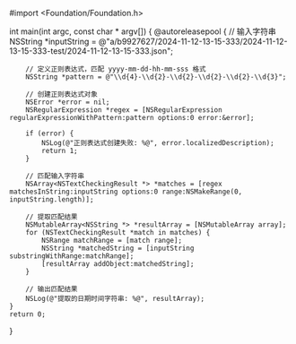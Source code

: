 #import <Foundation/Foundation.h>

int main(int argc, const char * argv[]) {
    @autoreleasepool {
        // 输入字符串
        NSString *inputString = @"a/b9927627/2024-11-12-13-15-333/2024-11-12-13-15-333-test/2024-11-12-13-15-333.json";
        
        // 定义正则表达式，匹配 yyyy-mm-dd-hh-mm-sss 格式
        NSString *pattern = @"\\d{4}-\\d{2}-\\d{2}-\\d{2}-\\d{2}-\\d{3}";
        
        // 创建正则表达式对象
        NSError *error = nil;
        NSRegularExpression *regex = [NSRegularExpression regularExpressionWithPattern:pattern options:0 error:&error];
        
        if (error) {
            NSLog(@"正则表达式创建失败: %@", error.localizedDescription);
            return 1;
        }
        
        // 匹配输入字符串
        NSArray<NSTextCheckingResult *> *matches = [regex matchesInString:inputString options:0 range:NSMakeRange(0, inputString.length)];
        
        // 提取匹配结果
        NSMutableArray<NSString *> *resultArray = [NSMutableArray array];
        for (NSTextCheckingResult *match in matches) {
            NSRange matchRange = [match range];
            NSString *matchedString = [inputString substringWithRange:matchRange];
            [resultArray addObject:matchedString];
        }
        
        // 输出匹配结果
        NSLog(@"提取的日期时间字符串: %@", resultArray);
    }
    return 0;
}